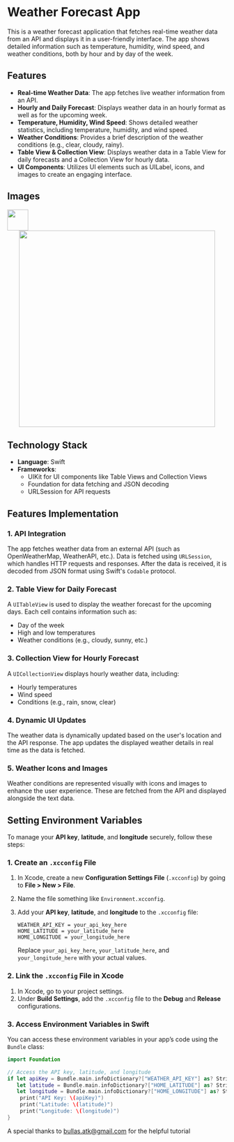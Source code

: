 # Weather Forecast App

This is a weather forecast application that fetches real-time weather data from an API and displays it in a user-friendly interface. The app shows detailed information such as temperature, humidity, wind speed, and weather conditions, both by hour and by day of the week.

## Features

- **Real-time Weather Data**: The app fetches live weather information from an API.
- **Hourly and Daily Forecast**: Displays weather data in an hourly format as well as for the upcoming week.
- **Temperature, Humidity, Wind Speed**: Shows detailed weather statistics, including temperature, humidity, and wind speed.
- **Weather Conditions**: Provides a brief description of the weather conditions (e.g., clear, cloudy, rainy).
- **Table View & Collection View**: Displays weather data in a Table View for daily forecasts and a Collection View for hourly data.
- **UI Components**: Utilizes UI elements such as UILabel, icons, and images to create an engaging interface.

## Images

<img src="https://github.com/favicon.ico" width="48">
<div style="display: flex; justify-content: space-around;">
  <div style="flex: 1; text-align: center;">
    <img src="https://github.com/user-attachments/assets/2e062664-4a87-469d-8edb-73f3103697ea"  width="450" height: auto;" />
  </div>
</div>

## Technology Stack

- **Language**: Swift
- **Frameworks**:
  - UIKit for UI components like Table Views and Collection Views
  - Foundation for data fetching and JSON decoding
  - URLSession for API requests

## Features Implementation

### 1. **API Integration**

The app fetches weather data from an external API (such as OpenWeatherMap, WeatherAPI, etc.). Data is fetched using `URLSession`, which handles HTTP requests and responses. After the data is received, it is decoded from JSON format using Swift's `Codable` protocol.

### 2. **Table View for Daily Forecast**

A `UITableView` is used to display the weather forecast for the upcoming days. Each cell contains information such as:
- Day of the week
- High and low temperatures
- Weather conditions (e.g., cloudy, sunny, etc.)

### 3. **Collection View for Hourly Forecast**

A `UICollectionView` displays hourly weather data, including:
- Hourly temperatures
- Wind speed
- Conditions (e.g., rain, snow, clear)

### 4. **Dynamic UI Updates**

The weather data is dynamically updated based on the user's location and the API response. The app updates the displayed weather details in real time as the data is fetched.

### 5. **Weather Icons and Images**

Weather conditions are represented visually with icons and images to enhance the user experience. These are fetched from the API and displayed alongside the text data.


## Setting Environment Variables

To manage your **API key**, **latitude**, and **longitude** securely, follow these steps:

### 1. **Create an `.xcconfig` File**

1. In Xcode, create a new **Configuration Settings File** (`.xcconfig`) by going to **File > New > File**.
2. Name the file something like `Environment.xcconfig`.
3. Add your **API key**, **latitude**, and **longitude** to the `.xcconfig` file:

    ```text
    WEATHER_API_KEY = your_api_key_here
    HOME_LATITUDE = your_latitude_here
    HOME_LONGITUDE = your_longitude_here
    ```

   Replace `your_api_key_here`, `your_latitude_here`, and `your_longitude_here` with your actual values.

### 2. **Link the `.xcconfig` File in Xcode**

1. In Xcode, go to your project settings.
2. Under **Build Settings**, add the `.xcconfig` file to the **Debug** and **Release** configurations.

### 3. **Access Environment Variables in Swift**

You can access these environment variables in your app’s code using the `Bundle` class:

```swift
import Foundation

// Access the API key, latitude, and longitude
if let apiKey = Bundle.main.infoDictionary?["WEATHER_API_KEY"] as? String,
   let latitude = Bundle.main.infoDictionary?["HOME_LATITUDE"] as? String,
   let longitude = Bundle.main.infoDictionary?["HOME_LONGITUDE"] as? String {
    print("API Key: \(apiKey)")
    print("Latitude: \(latitude)")
    print("Longitude: \(longitude)")
}
```
A special thanks to [bullas.atk@gmail.com](https://github.com/Bullas) for the helpful tutorial
